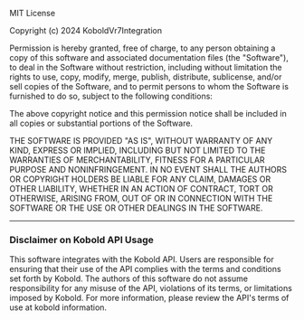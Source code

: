 MIT License

Copyright (c) 2024 KoboldVr7Integration

Permission is hereby granted, free of charge, to any person obtaining a copy
of this software and associated documentation files (the "Software"), to deal
in the Software without restriction, including without limitation the rights
to use, copy, modify, merge, publish, distribute, sublicense, and/or sell
copies of the Software, and to permit persons to whom the Software is
furnished to do so, subject to the following conditions:

The above copyright notice and this permission notice shall be included in
all copies or substantial portions of the Software.

THE SOFTWARE IS PROVIDED "AS IS", WITHOUT WARRANTY OF ANY KIND, EXPRESS OR
IMPLIED, INCLUDING BUT NOT LIMITED TO THE WARRANTIES OF MERCHANTABILITY,
FITNESS FOR A PARTICULAR PURPOSE AND NONINFRINGEMENT. IN NO EVENT SHALL THE
AUTHORS OR COPYRIGHT HOLDERS BE LIABLE FOR ANY CLAIM, DAMAGES OR OTHER
LIABILITY, WHETHER IN AN ACTION OF CONTRACT, TORT OR OTHERWISE, ARISING FROM,
OUT OF OR IN CONNECTION WITH THE SOFTWARE OR THE USE OR OTHER DEALINGS IN
THE SOFTWARE.

---

### Disclaimer on Kobold API Usage

This software integrates with the Kobold API. Users are responsible for ensuring that their use of the API complies with the terms and conditions set forth by Kobold. The authors of this software do not assume responsibility for any misuse of the API, violations of its terms, or limitations imposed by Kobold. For more information, please review the API's terms of use at kobold information.